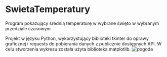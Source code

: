# SwietaTemperatury
 Program pokazujący średnią temperaturę w wybrane święto w wybranym przedziale czasowym

Projekt w języku Python, wykorzystujący biblioteki tkinter do oprawy graficznej i requests do pobierania danych z publicznie dostępnych API.
W celu stworzenia wykresu została użyta biblioteka matplotlib.
![pogoda](https://user-images.githubusercontent.com/19371732/157882913-8461b870-79b0-4cb4-bbc2-897a65f21640.png)
